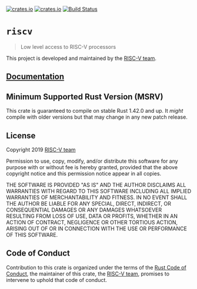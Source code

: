 [![crates.io](https://img.shields.io/crates/d/riscv.svg)](https://crates.io/crates/riscv)
[![crates.io](https://img.shields.io/crates/v/riscv.svg)](https://crates.io/crates/riscv)
[![Build Status](https://travis-ci.org/rust-embedded/riscv.svg?branch=master)](https://travis-ci.org/rust-embedded/riscv)

# `riscv`

> Low level access to RISC-V processors

This project is developed and maintained by the [RISC-V team][team].

## [Documentation](https://docs.rs/crate/riscv)

## Minimum Supported Rust Version (MSRV)

This crate is guaranteed to compile on stable Rust 1.42.0 and up. It *might*
compile with older versions but that may change in any new patch release.

## License

Copyright 2019 [RISC-V team][team]

Permission to use, copy, modify, and/or distribute this software for any purpose
with or without fee is hereby granted, provided that the above copyright notice
and this permission notice appear in all copies.

THE SOFTWARE IS PROVIDED "AS IS" AND THE AUTHOR DISCLAIMS ALL WARRANTIES WITH
REGARD TO THIS SOFTWARE INCLUDING ALL IMPLIED WARRANTIES OF MERCHANTABILITY AND
FITNESS. IN NO EVENT SHALL THE AUTHOR BE LIABLE FOR ANY SPECIAL, DIRECT,
INDIRECT, OR CONSEQUENTIAL DAMAGES OR ANY DAMAGES WHATSOEVER RESULTING FROM LOSS
OF USE, DATA OR PROFITS, WHETHER IN AN ACTION OF CONTRACT, NEGLIGENCE OR OTHER
TORTIOUS ACTION, ARISING OUT OF OR IN CONNECTION WITH THE USE OR PERFORMANCE OF
THIS SOFTWARE.

## Code of Conduct

Contribution to this crate is organized under the terms of the [Rust Code of
Conduct][CoC], the maintainer of this crate, the [RISC-V team][team], promises
to intervene to uphold that code of conduct.

[CoC]: CODE_OF_CONDUCT.md
[team]: https://github.com/rust-embedded/wg#the-riscv-team
